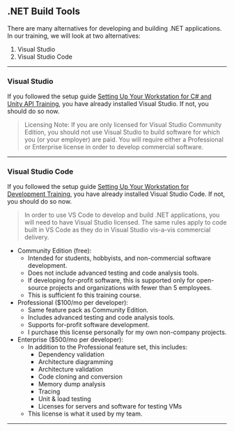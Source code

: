 ## .NET Build Tools

There are many alternatives for developing and building .NET 
applications. In our training, we will look at two alternatives:

1. Visual Studio
2. Visual Studio Code

---

### Visual Studio

If you followed the setup guide
[Setting Up Your Workstation for C# and 
Unity API Training](../../../00%20-%20Resources/Setup%20Documents/01%20Setting%20Up%20Your%20Workstation%20for%20Development%20Training.md),
you have already installed Visual Studio. If not, you should do so now.

> Licensing Note: If you are only licensed for Visual Studio Community
> Edition, you should not use Visual Studio to build software for which
> you (or your employer) are paid. You will require either a 
> Professional or Enterprise license in order to develop commercial
> software.

---

### Visual Studio Code

If you followed the setup guide
[Setting Up Your Workstation for Development Training](../../../00%20-%20Resources/Setup%20Documents/01%20Setting%20Up%20Your%20Workstation%20for%20Development%20Training.md), you have already installed Visual Studio Code. If not, you should 
do so now.

> In order to use VS Code to develop and build .NET applications, you
> will need to have Visual Studio licensed. The same rules apply to
> code built in VS Code as they do in Visual Studio vis-a-vis 
> commercial delivery.

* Community Edition (free):
    * Intended for students, hobbyists, and non-commercial software
      development.
    * Does not include advanced testing and code analysis tools.
    * If developing for-profit software, this is supported only for
      open-source projects and organizations with fewer than 5 employees.
    * This is sufficient fo this training course.
* Professional ($100/mo per developer):
    * Same feature pack as Community Edition.
    * Includes advanced testing and code analysis tools.
    * Supports for-profit software development.
    * I purchase this license personally for my own non-company projects.
* Enterprise ($500/mo per developer):
    * In addition to the Professional feature set, this includes:
        * Dependency validation
        * Architecture diagramming
        * Architecture validation
        * Code cloning and conversion
        * Memory dump analysis
        * Tracing
        * Unit & load testing
        * Licenses for servers and software for testing VMs
    * This license is what it used by my team.

---

